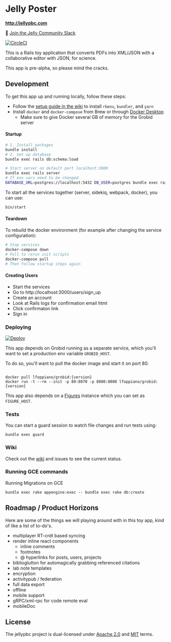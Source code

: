 # Jelly Poster

**http://jellypbc.com**

💬 [Join the Jelly Community Slack](https://join.slack.com/t/jelly-community/shared_invite/zt-gldzxtjm-an~oC_8YCjvQScUGaBbj6Q)

[![CircleCI](https://circleci.com/gh/jellypbc/poster/tree/master.svg?style=svg)](https://circleci.com/gh/jellypbc/poster/tree/master)

This is a Rails toy application that converts PDFs into XML/JSON with a collaborative editor with JSON, for science.

This app is pre-alpha, so please mind the cracks.

## Development

To get this app up and running locally, follow these steps:

- Follow the [setup guide in the wiki](https://github.com/jellypbc/poster/wiki/Setup) to install `rbenv`, `bundler`, and `yarn`
- Install `docker` and `docker-compose` from Brew or through [Docker Desktop](https://www.docker.com/products/docker-desktop)
  - Make sure to give Docker several GB of memory for the Grobid server

#### Startup

```sh
# 1. Install packages
bundle install
# 2. Set up database
bundle exec rails db:schema:load
```

```sh
# Start server on default port localhost:3000
bundle exec rails server
# If env vars need to be changed
DATABASE_URL=postgres://localhost:5432 DB_USER=postgres bundle exec rails server
```

To start all the services together (server, sidekiq, webpack, docker), you can use:

```sh
bin/start
```

#### Teardown

To rebuild the docker environment (for example after changing the service configuration):

```sh
# Stop services
docker-compose down
# Pull to rerun init scripts
docker-compose pull
# Then follow startup steps again
```

#### Creating Users

- Start the services
- Go to http://localhost:3000/users/sign_up
- Create an account
- Look at Rails logs for confirmation email html
- Click confirmaton link
- Sign in

### Deploying

[![Deploy](https://www.herokucdn.com/deploy/button.svg)](https://heroku.com/deploy?template=https://github.com/jellypbc/poster/tree/master)

This app depends on Grobid running as a separate service, which you'll want to set a production env variable `GROBID_HOST`.

To do so, you'll want to pull the docker image and start it on port 80.

```

docker pull lfoppiano/grobid:{version}
docker run -t --rm --init -p 80:8070 -p 8080:8080 lfoppiano/grobid:{version}

```

This app also depends on a [Figures](https://github.com/jellypbc/figures) instance which you can set as `FIGURE_HOST`.

### Tests

You can start a guard session to watch file changes and run tests using:

```
bundle exec guard
```

### Wiki

Check out the [wiki](https://github.com/jellypbc/poster/wiki) and issues to see the current status.

### Running GCE commands

Running Migrations on GCE

```shell
bundle exec rake appengine:exec -- bundle exec rake db:create
```

## Roadmap / Product Horizons

Here are some of the things we will playing around with in this toy app, kind of like a list of to-do's.

- multiplayer RT-crdt based syncing
- render inline react components
  - inline comments
  - footnotes
  - @ hyperlinks for posts, users, projects
- biblioglutton for automagically grabbing referenced citations
- lab note templates
- encryption
- activitypub / federation
- full data export
- offline
- mobile support
- gRPC/xml-rpc for code remote eval
- mobileDoc

## License

The jellypbc project is dual-licensed under [Apache 2.0](http://www.apache.org/licenses/LICENSE-2.0) and [MIT](https://opensource.org/licenses/MIT) terms.
